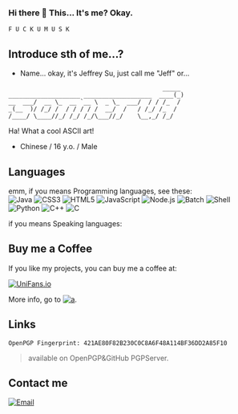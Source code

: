 ### Hi there 👋 This... It's me? Okay.

    F U C K U M U S K

## Introduce sth of me...?

- Name... okay, it's Jeffrey Su, just call me "Jeff" or...

```
                                           _____
____________________ ___________________  ____(_)
__  ___/  __ \_  __ `__ \  _ \_  ___/  / / /_  /
_(__  )/ /_/ /  / / / / /  __/  /   / /_/ /_  /
/____/ \____//_/ /_/ /_/\___//_/    \__,_/ /_/
```

Ha! What a cool ASCII art!



- Chinese / 16 y.o. / Male

## Languages

emm, if you means Programming languages, see these:<br>
![Java](https://img.shields.io/badge/-Java-f80000?style=flat-square&logo=oracle&logoColor=fff)
![CSS3](https://img.shields.io/badge/-CSS3-1572b6?style=flat-square&logo=CSS3&labelColor=1572b6)
![HTML5](https://img.shields.io/badge/-HTML5-e34f26?style=flat-square&logo=HTML5&logoColor=fff)
![JavaScript](https://img.shields.io/badge/-JavaScript-f7df1e?style=flat-square&logo=JavaScript&labelColor=f7df1e&logoColor=000)
![Node.js](https://img.shields.io/badge/-Node.js-339933?style=flat-square&logo=Node.js&logoColor=fff)
![Batch](https://img.shields.io/badge/-Batch-4d4d4d?style=flat-square&logo=windows%20terminal&logoColor=fff)
![Shell](https://img.shields.io/badge/-Shell-4eaa25?style=flat-square&logo=gnu%20bash&logoColor=fff)
![Python](https://img.shields.io/badge/-Python-3776ab?style=flat-square&logo=python&logoColor=fff)
![C++](https://img.shields.io/badge/-C%2b%2b-00599c?style=flat-square&logo=C%2b%2b&logoColor=fff)
![C](https://img.shields.io/badge/-C-a8b9cc?style=flat-square&logo=C&logoColor=fff)

if you means Speaking languages:



## Buy me a Coffee

If you like my projects, you can buy me a coffee at:

[![UniFans.io](https://img.shields.io/badge/UniFans.io-square)](https://app.unifans.io/c/somerui)

More info, go to [![a](https://img.shields.io/badge/this-square)](https://github.com/somerui/somerui/blob/main/markdown/sponsor/TIER.MD).


## Links

    OpenPGP Fingerprint: 421AE80F82B230C0C8A6F48A114BF36DD2A85F10
> available on OpenPGP&GitHub PGPServer.
 
## Contact me
[![Email](https://img.shields.io/badge/somerui_@outlook.com-square&ogoColor=white)](mailto:somerui_@outlook.com)